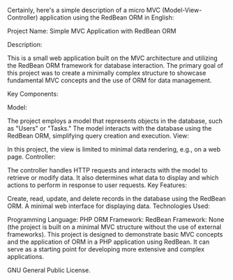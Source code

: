 Certainly, here's a simple description of a micro MVC (Model-View-Controller) application using the RedBean ORM in English:

Project Name: Simple MVC Application with RedBean ORM

Description:

This is a small web application built on the MVC architecture and utilizing the RedBean ORM framework for database interaction. The primary goal of this project was to create a minimally complex structure to showcase fundamental MVC concepts and the use of ORM for data management.

Key Components:

Model:

The project employs a model that represents objects in the database, such as "Users" or "Tasks."
The model interacts with the database using the RedBean ORM, simplifying query creation and execution.
View:

In this project, the view is limited to minimal data rendering, e.g., on a web page.
Controller:

The controller handles HTTP requests and interacts with the model to retrieve or modify data.
It also determines what data to display and which actions to perform in response to user requests.
Key Features:

Create, read, update, and delete records in the database using the RedBean ORM.
A minimal web interface for displaying data.
Technologies Used:

Programming Language: PHP
ORM Framework: RedBean
Framework: None (the project is built on a minimal MVC structure without the use of external frameworks).
This project is designed to demonstrate basic MVC concepts and the application of ORM in a PHP application using RedBean. It can serve as a starting point for developing more extensive and complex applications.

GNU General Public License.

